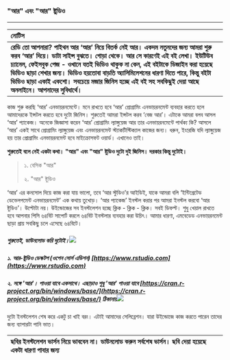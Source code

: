 ### "আর" এবং "আর" ষ্টুডিও

---

| **নোটিস** |
| :--- |
| **রেডি তো আপনারা? পাইথন আর ‘আর’ নিয়ে বিতর্ক নেই আর। একদম নতুনদের জন্য আমরা শুরু করব ‘আর’ দিয়ে। ডাটা সাইন্স বুঝতে। গোড়া থেকে। আর সে কারণেই এই বই লেখা। ইউটিউব চ্যানেল, ফেইসবুক পেজ - ওখানে যতই ভিডিও থাকুক না কেন, এই বইটাকে ডিজাইন করা হয়েছে ভিডিও ছাড়া শেখার জন্য। ভিডিও হয়তোবা বাড়তি অ্যাসিমিলেশনের ধারণা দিতে পারে, কিন্তু বইটা ভিডিও ছাড়া একাই একশো। সবচেয়ে মজার জিনিস হচ্ছে এই বই সহ সবকিছুই দেয়া আছে অনলাইনে। আপনাদের সুবিধার্থে।** |

কাজ শুরু করছি ‘আর’ এনভায়রনমেন্টে। মনে রাখতে হবে ‘আর’ প্রোগ্রামিং এনভায়রনমেন্ট ব্যবহার করতে হলে আমাদেরকে ইন্সটল করতে হবে দুটো জিনিস। শুরুতেই আমরা ইন্সটল করব ‘বেজ আর’। এটাকে আমরা বলব আসল ‘আর’ প্যাকেজ। অনেকে জিজ্ঞাসা করেন ‘আর’ প্রোগ্রামিং ল্যাঙ্গুয়েজ আর তার এনভায়রনমেন্টে পার্থক্য কি? আসলে ‘আর’ একই সাথে প্রোগ্রামিং ল্যাঙ্গুয়েজ এবং এনভায়রনমেন্ট স্ট্যাকটিস্টিক্যাল কাজের জন্য। ধরুন, ইংরেজি যদি ল্যাঙ্গুয়েজ হয় তার প্রোগ্রামিং এনভায়রনমেন্ট হবে মাইক্রোসফট ওয়ার্ড। এখানেও তাই।

**শুরুতেই বলে নেই একটা কথা। "আর" এবং "আর" ষ্টুডিও দুটো দুই জিনিস। দরকার কিন্তু দুটোই।**

> ১. বেসিক "আর"
>
> ২. "আর" ষ্টুডিও

‘আর’ এর কনসোল দিয়ে কাজ করা যায় ভালো, তবে ‘আর স্টুডিও’র আইডিই, যাকে আমরা বলি ‘ইন্টিগ্রেটেড ডেভেলপমেন্ট এনভায়রনমেন্ট’ এক কথায় তুখোড়। ‘আর প্যাকেজ’ ইনস্টল করার পর আমরা ইনস্টল করবো ‘আর ষ্টুডিও’। উল্টোটা নয়। উইন্ডোজের সব ইনস্টলেশন হচ্ছে ক্লিক - ক্লিক - ক্লিক। সবই ডিফল্ট। শুধু খেয়াল রাখতে হবে আপনার পিসি ৬৪বিট সাপোর্ট করলে ৬৪বিট ইনস্টলার ব্যবহার করা উচিৎ। আমার ধারণা, এমবেডেড এনভায়রনমেন্ট ছাড়া প্রায় সবকিছু চলে এসেছে ৬৪বিটে।

##### শুরুতেই, ডাউনলোড করি দুটোই।![](/assets/Slide4.PNG)

##### ১. আর-ষ্টুডিও ডেস্কটপ \(ওপেন সোর্স এডিশন\)  [https://www.rstudio.com](https://www.rstudio.com)

##### ২. সঙ্গে 'আর'। পাওয়া যাবে একসাথে। এছাড়াও শুধু 'আর' পাওয়া যাবে [https://cran.r-project.org/bin/windows/base/](https://cran.r-project.org/bin/windows/base/) ঠিকানায়![](/assets/Slide5.PNG)

দুটো ইনস্টলেশন শেষ করে একটু চা খাই বরং। এটাই আমাদের সেলিব্রেশন। যারা উইন্ডোজে কাজ করতে পারেন তাদের জন্য ব্যাপারটা পানি ভাত।

| **ছবির ইনস্টলেশন ভার্সন নিয়ে ভাববেন না। ডাউনলোড করুন সর্বশেষ ভার্সন। ছবি দেয়া হয়েছে একটা ধারণা পাবার জন্য** |
| :--- |




